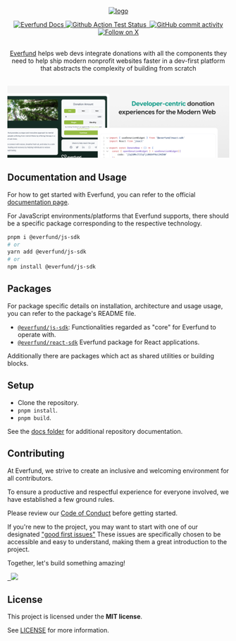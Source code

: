<p align="center">
  <a href="https://www.everfund.com">
    <picture>
      <source media="(prefers-color-scheme: dark)" srcset="https://ik.imagekit.io/everfund/everfund-dark?tr=w-350">
      <img alt="logo" src="https://ik.imagekit.io/everfund/everfund-light?tr=w-350">
    </picture>
  </a>
  <br/>
</p>

<p align="center">
  <a href="https://docs.everfund.com">
    <img alt="Everfund Docs" src="https://img.shields.io/badge/everfund-docs-blue.svg?&l&style=for-the-badge" />
  </a>
  <a href="https://github.com/everfund/everfund/actions">
    <img alt="Github Action Test Status"src="https://img.shields.io/github/actions/workflow/status/everfund/everfund/tests.yml?style=for-the-badge&logo=github">
  </a>
  <a href="https://bundlephobia.com/package/@everfund/js-sdk">
    <img alt="" src="https://img.shields.io/bundlephobia/min/%40everfund%2Fjs-sdk?style=for-the-badge&color=green">
  </a>
  <a href="https://github.com/everfund/everfund/actions">
    <img alt="GitHub commit activity" src="https://img.shields.io/github/stars/everfund/everfund?style=for-the-badge&color=orange&logo=github">
  </a>
  <a href="https://x.com/everfund">
    <img alt="Follow on X" src="https://img.shields.io/badge/follow-__everfund-blue?style=for-the-badge&logo=twitter">
  </a>
</p>

<p align="center">
  <br/>
  <a href="https://everfund.com">Everfund</a> helps web devs integrate donations with all the components they need to help ship modern nonprofit websites faster in a dev-first platform that abstracts the complexity of building from scratch
  <br/>
  <br/>
</p>

![Developer-centric donation expreiences for the Modern Web](.github/assets/github.png 'Developer-centric donation expreiences for the Modern Web')

## Documentation and Usage

For how to get started with Everfund, you can refer to the official [documentation page](https://docs.everfund.com).

For JavaScript environments/platforms that Everfund supports, there should be a specific package corresponding to the respective technology.

```sh
pnpm i @everfund/js-sdk
# or
yarn add @everfund/js-sdk
# or
npm install @everfund/js-sdk
```

## Packages

For package specific details on installation, architecture and usage usage, you can refer to the package's README file.

- [`@everfund/js-sdk`](./packages/js-sdk): Functionalities regarded as "core" for Everfund to operate with.
- [`@everfund/react-sdk`](./packages/react-sdk) Everfund package for React applications.

Additionally there are packages which act as shared utilities or building blocks.

## Setup

- Clone the repository.
- `pnpm install`.
- `pnpm build`.

See the [docs folder](./docs) for additional repository documentation.

## Contributing

At Everfund, we strive to create an inclusive and welcoming environment for all contributors.

To ensure a productive and respectful experience for everyone involved, we have established a few ground rules.

Please review our [Code of Conduct](https://github.com/everfund/everfund/blob/CODE_OF_CONDUCT.md) before getting started.

If you're new to the project, you may want to start with one of our designated ["good first issues"](https://github.com/everfund/everfund/issues?q=is%3Aissue+is%3Aopen+label%3A%22Good+First+Issue%22) These issues are specifically chosen to be accessible and easy to understand, making them a great introduction to the project.

Together, let's build something amazing!

<a href="https://github.com/everfund/everfund/graphs/contributors">
  <img src="https://contrib.rocks/image?repo=everfund/everfund" />
</a>

## License

This project is licensed under the **MIT license**.

See [LICENSE](https://github.com/everfund/everfund/blob/main/LICENCE.md) for more information.
